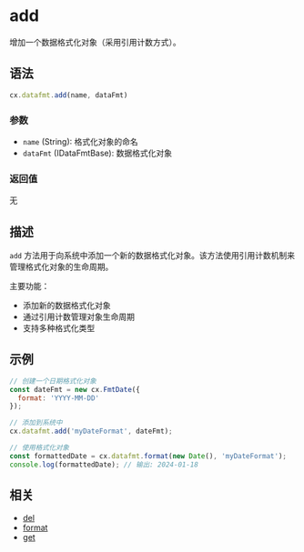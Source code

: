# add

增加一个数据格式化对象（采用引用计数方式）。

## 语法

```js
cx.datafmt.add(name, dataFmt)
```

### 参数

- `name` (String): 格式化对象的命名
- `dataFmt` (IDataFmtBase): 数据格式化对象

### 返回值

无

## 描述

`add` 方法用于向系统中添加一个新的数据格式化对象。该方法使用引用计数机制来管理格式化对象的生命周期。

主要功能：
- 添加新的数据格式化对象
- 通过引用计数管理对象生命周期
- 支持多种格式化类型

## 示例

```js
// 创建一个日期格式化对象
const dateFmt = new cx.FmtDate({
  format: 'YYYY-MM-DD'
});

// 添加到系统中
cx.datafmt.add('myDateFormat', dateFmt);

// 使用格式化对象
const formattedDate = cx.datafmt.format(new Date(), 'myDateFormat');
console.log(formattedDate); // 输出: 2024-01-18
```

## 相关

- [del](../del/README.md)
- [format](../format/README.md)
- [get](../get/README.md) 